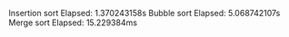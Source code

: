 Insertion sort
Elapsed:  1.370243158s
Bubble sort
Elapsed:  5.068742107s
Merge sort
Elapsed:  15.229384ms
